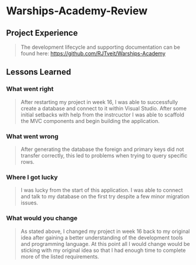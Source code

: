# Warships-Academy-Review

Project Experience
-----------

> The development lifecycle and supporting documentation can be found here: https://github.com/RJTveit/Warships-Academy

Lessons Learned
----------

### What went right
> After restarting my project in week 16, I was able to successfully create a database and connect to it within Visual Studio. After some initial setbacks with help from the instrcuctor I was able to scaffold the MVC components and begin building the application. 

### What went wrong
> After generating the database the foreign and primary keys did not transfer correctly, this led to problems when trying to query specific rows. 

### Where I got lucky
> I was lucky from the start of this application. I was able to connect and talk to my database on the first try despite a few minor migration issues. 

### What would you change
> As stated above, I changed my project in week 16 back to my original idea after gaining a better understanding of the development tools and programming language. At this point all I would change would be sticking with my original idea so that I had enough time to complete more of the listed requirements.

